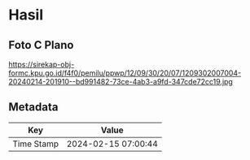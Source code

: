 # Hasil

## Foto C Plano

https://sirekap-obj-formc.kpu.go.id/f4f0/pemilu/ppwp/12/09/30/20/07/1209302007004-20240214-201910--bd991482-73ce-4ab3-a9fd-347cde72cc19.jpg


## Metadata

| Key        | Value               |
| ---------- | ------------------- |
| Time Stamp | 2024-02-15 07:00:44 |



